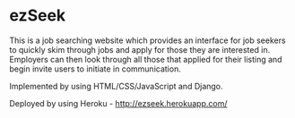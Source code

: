 # ezSeek
This is a job searching website which provides an interface for job seekers to quickly skim through jobs and apply for those they are interested in. Employers can then look through all those that applied for their listing and begin invite users to initiate in communication.

Implemented by using HTML/CSS/JavaScript and Django.

Deployed by using Heroku - http://ezseek.herokuapp.com/
